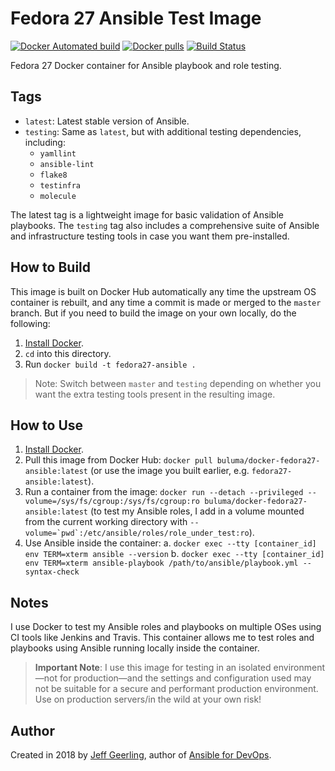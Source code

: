 # Fedora 27 Ansible Test Image

[![Docker Automated build](https://img.shields.io/docker/automated/buluma/docker-fedora27-ansible.svg?maxAge=2592000)](https://hub.docker.com/r/buluma/docker-fedora27-ansible/) [![Docker pulls](https://img.shields.io/docker/pulls/buluma/docker-fedora27-ansible)](https://hub.docker.com/r/buluma/docker-fedora27-ansible/) [![Build Status](https://travis-ci.com/buluma/docker-fedora27-ansible.svg?branch=main)](https://travis-ci.com/buluma/docker-fedora27-ansible)

Fedora 27 Docker container for Ansible playbook and role testing.

## Tags

  - `latest`: Latest stable version of Ansible.
  - `testing`: Same as `latest`, but with additional testing dependencies, including:
    - `yamllint`
    - `ansible-lint`
    - `flake8`
    - `testinfra`
    - `molecule`

The latest tag is a lightweight image for basic validation of Ansible playbooks. The `testing` tag also includes a comprehensive suite of Ansible and infrastructure testing tools in case you want them pre-installed.

## How to Build

This image is built on Docker Hub automatically any time the upstream OS container is rebuilt, and any time a commit is made or merged to the `master` branch. But if you need to build the image on your own locally, do the following:

  1. [Install Docker](https://docs.docker.com/engine/installation/).
  2. `cd` into this directory.
  3. Run `docker build -t fedora27-ansible .`

> Note: Switch between `master` and `testing` depending on whether you want the extra testing tools present in the resulting image.

## How to Use

  1. [Install Docker](https://docs.docker.com/engine/installation/).
  2. Pull this image from Docker Hub: `docker pull buluma/docker-fedora27-ansible:latest` (or use the image you built earlier, e.g. `fedora27-ansible:latest`).
  3. Run a container from the image: `docker run --detach --privileged --volume=/sys/fs/cgroup:/sys/fs/cgroup:ro buluma/docker-fedora27-ansible:latest` (to test my Ansible roles, I add in a volume mounted from the current working directory with ``--volume=`pwd`:/etc/ansible/roles/role_under_test:ro``).
  4. Use Ansible inside the container:
    a. `docker exec --tty [container_id] env TERM=xterm ansible --version`
    b. `docker exec --tty [container_id] env TERM=xterm ansible-playbook /path/to/ansible/playbook.yml --syntax-check`

## Notes

I use Docker to test my Ansible roles and playbooks on multiple OSes using CI tools like Jenkins and Travis. This container allows me to test roles and playbooks using Ansible running locally inside the container.

> **Important Note**: I use this image for testing in an isolated environment—not for production—and the settings and configuration used may not be suitable for a secure and performant production environment. Use on production servers/in the wild at your own risk!

## Author

Created in 2018 by [Jeff Geerling](https://www.jeffgeerling.com/), author of [Ansible for DevOps](https://www.ansiblefordevops.com/).

